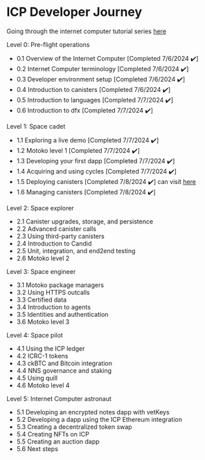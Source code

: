 # ICP Developer Journey

Going through the internet computer tutorial series [here](https://internetcomputer.org/docs/current/tutorials/developer-journey)

Level 0: Pre-flight operations

* 0.1 Overview of the Internet Computer [Completed 7/6/2024 ✔️]
* 0.2 Internet Computer terminology [Completed 7/6/2024 ✔️]
* 0.3 Developer environment setup [Completed 7/6/2024 ✔️]
* 0.4 Introduction to canisters [Completed 7/6/2024 ✔️]
* 0.5 Introduction to languages [Completed 7/7/2024 ✔️]
* 0.6 Introduction to dfx [Completed 7/7/2024 ✔️]

Level 1: Space cadet

* 1.1 Exploring a live demo [Completed 7/7/2024 ✔️]
* 1.2 Motoko level 1 [Completed 7/7/2024 ✔️]
* 1.3 Developing your first dapp [Completed 7/7/2024 ✔️]
* 1.4 Acquiring and using cycles [Completed 7/7/2024 ✔️]
* 1.5 Deploying canisters [Completed 7/8/2024 ✔️] can visit [here](https://2c37r-nqaaa-aaaan-qmpsq-cai.icp0.io/)
* 1.6 Managing canisters [Completed 7/8/2024 ✔️]

Level 2: Space explorer

* 2.1 Canister upgrades, storage, and persistence
* 2.2 Advanced canister calls
* 2.3 Using third-party canisters
* 2.4 Introduction to Candid
* 2.5 Unit, integration, and end2end testing
* 2.6 Motoko level 2

Level 3: Space engineer

* 3.1 Motoko package managers
* 3.2 Using HTTPS outcalls
* 3.3 Certified data
* 3.4 Introduction to agents
* 3.5 Identities and authentication
* 3.6 Motoko level 3

Level 4: Space pilot

* 4.1 Using the ICP ledger
* 4.2 ICRC-1 tokens
* 4.3 ckBTC and Bitcoin integration
* 4.4 NNS governance and staking
* 4.5 Using quill
* 4.6 Motoko level 4

Level 5: Internet Computer astronaut

* 5.1 Developing an encrypted notes dapp with vetKeys
* 5.2 Developing a dapp using the ICP Ethereum integration
* 5.3 Creating a decentralized token swap
* 5.4 Creating NFTs on ICP
* 5.5 Creating an auction dapp
* 5.6 Next steps